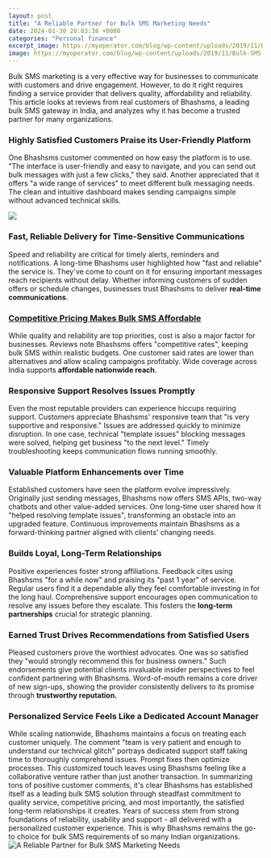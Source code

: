 ```yaml
---
layout: post
title: "A Reliable Partner for Bulk SMS Marketing Needs"
date: 2024-01-30 20:03:38 +0000
categories: "Personal finance"
excerpt_image: https://myoperator.com/blog/wp-content/uploads/2019/11/Bulk-SMS-blog.png
image: https://myoperator.com/blog/wp-content/uploads/2019/11/Bulk-SMS-blog.png
---
```


Bulk SMS marketing is a very effective way for businesses to communicate with customers and drive engagement. However, to do it right requires finding a service provider that delivers quality, affordability and reliability. This article looks at reviews from real customers of Bhashsms, a leading bulk SMS gateway in India, and analyzes why it has become a trusted partner for many organizations.
### **Highly Satisfied Customers Praise its User-Friendly Platform**
One Bhashsms customer commented on how easy the platform is to use. "The interface is user-friendly and easy to navigate, and you can send out bulk messages with just a few clicks," they said. Another appreciated that it offers "a wide range of services" to meet different bulk messaging needs. The clean and intuitive dashboard makes sending campaigns simple without advanced technical skills. 

![](https://www.binaryit.com.au/wp-content/uploads/2017/06/bulk-sms-service-infographics.jpg)
### **Fast, Reliable Delivery for Time-Sensitive Communications** 
Speed and reliability are critical for timely alerts, reminders and notifications. A long-time Bhashsms user highlighted how "fast and reliable" the service is. They've come to count on it for ensuring important messages reach recipients without delay. Whether informing customers of sudden offers or schedule changes, businesses trust Bhashsms to deliver **real-time communications**.
### [Competitive Pricing Makes Bulk SMS Affordable](https://yt.io.vn/collection/aispuro)
While quality and reliability are top priorities, cost is also a major factor for businesses. Reviews note Bhashsms offers "competitive rates", keeping bulk SMS within realistic budgets. One customer said rates are lower than alternatives and allow scaling campaigns profitably. Wide coverage across India supports **affordable nationwide reach**.
### **Responsive Support Resolves Issues Promptly**  
Even the most reputable providers can experience hiccups requiring support. Customers appreciate Bhashsms' responsive team that "is very supportive and responsive." Issues are addressed quickly to minimize disruption. In one case, technical "template issues" blocking messages were solved, helping get business "to the next level." Timely troubleshooting keeps communication flows running smoothly.
### **Valuable Platform Enhancements over Time** 
Established customers have seen the platform evolve impressively. Originally just sending messages, Bhashsms now offers SMS APIs, two-way chatbots and other value-added services. One long-time user shared how it "helped resolving template issues", transforming an obstacle into an upgraded feature. Continuous improvements maintain Bhashsms as a forward-thinking partner aligned with clients' changing needs.
### **Builds Loyal, Long-Term Relationships**
Positive experiences foster strong affiliations. Feedback cites using Bhashsms "for a while now" and praising its "past 1 year" of service. Regular users find it a dependable ally they feel comfortable investing in for the long haul. Comprehensive support encourages open communication to resolve any issues before they escalate. This fosters the **long-term partnerships** crucial for strategic planning.
### **Earned Trust Drives Recommendations from Satisfied Users** 
Pleased customers prove the worthiest advocates. One was so satisfied they "would strongly recommend this for business owners." Such endorsements give potential clients invaluable insider perspectives to feel confident partnering with Bhashsms. Word-of-mouth remains a core driver of new sign-ups, showing the provider consistently delivers to its promise through **trustworthy reputation.** 
### **Personalized Service Feels Like a Dedicated Account Manager** 
While scaling nationwide, Bhashsms maintains a focus on treating each customer uniquely. The comment "team is very patient and enough to understand our technical glitch" portrays dedicated support staff taking time to thoroughly comprehend issues. Prompt fixes then optimize processes. This customized touch leaves using Bhashsms feeling like a collaborative venture rather than just another transaction.
In summarizing tons of positive customer comments, it's clear Bhashsms has established itself as a leading bulk SMS solution through steadfast commitment to quality service, competitive pricing, and most importantly, the satisfied long-term relationships it creates. Years of success stem from strong foundations of reliability, usability and support - all delivered with a personalized customer experience. This is why Bhashsms remains the go-to choice for bulk SMS requirements of so many Indian organizations.
![A Reliable Partner for Bulk SMS Marketing Needs](https://myoperator.com/blog/wp-content/uploads/2019/11/Bulk-SMS-blog.png)